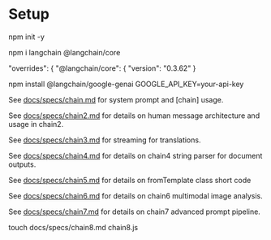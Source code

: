 # Setup

npm init -y 

npm i langchain @langchain/core

"overrides": {
"@langchain/core": {
    "version": "0.3.62"
}

npm install @langchain/google-genai
GOOGLE_API_KEY=your-api-key  

See [docs/specs/chain.md](docs/specs/chain.md) for system prompt and [chain] usage.

See [docs/specs/chain2.md](docs/specs/chain2.md) for details on human message architecture and usage in chain2.

See [docs/specs/chain3.md](docs/specs/chain3.md) for streaming for translations. 

See [docs/specs/chain4.md](docs/specs/chain4.md) for details on chain4 string parser for document outputs.

See [docs/specs/chain5.md](docs/specs/chain5.md) for details on fromTemplate class short code

See [docs/specs/chain6.md](docs/specs/chain6.md) for details on chain6 multimodal image analysis.

See [docs/specs/chain7.md](docs/specs/chain7.md) for details on chain7 advanced prompt pipeline.

touch docs/specs/chain8.md chain8.js

